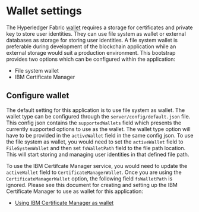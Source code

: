 # Wallet settings

The Hyperledger Fabric [wallet](https://hyperledger-fabric.readthedocs.io/en/release-1.4/developapps/wallet.html) requires a storage for certificates and private key to store user identities.  They can use file system as wallet or external databases as storage for storing user identities.  A file system wallet is preferable during development of the blockchain application while an external storage would suit a production environment.  This bootstrap provides two options which can be configured within the application:
* File system wallet
* IBM Certificate Manager

## Configure wallet

The default setting for this application is to use file system as wallet.  The wallet type can be configured through the `server/config/default.json` file.  This config json contains the `supportedWallets` field which presents the currently supported options to use as the wallet.  The wallet type option will have to be provided in the `activeWallet` field in the same config json.  To use the file system as wallet, you would need to set the `activeWallet` field to `FileSystemWallet` and then set `fsWalletPath` field to the file path location.  This will start storing and managing user identities in that defined file path.  

To use the IBM Certifcate Manager service, you would need to update the `activeWallet` field to `CertificateManagerWallet`. Once you are using the `CertificateManagerWallet` option, the following field `fsWalletPath` is ignored. 
Please see this document for creating and setting up the IBM Certificate Manager to use as wallet for this application:
* [Using IBM Certificate Manager as wallet](docs/cert-manager.md)
